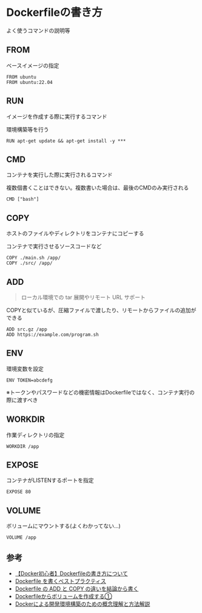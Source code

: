 # Dockerfileの書き方
よく使うコマンドの説明等


## FROM
ベースイメージの指定
```
FROM ubuntu
FROM ubuntu:22.04
```


## RUN
イメージを作成する際に実行するコマンド

環境構築等を行う
```
RUN apt-get update && apt-get install -y ***
```


## CMD
コンテナを実行した際に実行されるコマンド

複数個書くことはできない。複数書いた場合は、最後のCMDのみ実行される
```
CMD ["bash"]
```


## COPY
ホストのファイルやディレクトリをコンテナにコピーする

コンテナで実行させるソースコードなど
```
COPY ./main.sh /app/
COPY ./src/ /app/
```


## ADD
> ローカル環境での tar 展開やリモート URL サポート

COPYと似ているが、圧縮ファイルで渡したり、リモートからファイルの追加ができる
```
ADD src.gz /app
ADD https://example.com/program.sh
```


## ENV
環境変数を設定
```
ENV TOKEN=abcdefg
```
※トークンやパスワードなどの機密情報はDockerfileではなく、コンテナ実行の際に渡すべき


## WORKDIR
作業ディレクトリの指定
```
WORKDIR /app
```


## EXPOSE
コンテナがLISTENするポートを指定
```
EXPOSE 80
```


## VOLUME
ボリュームにマウントする(よくわかってない...)
```
VOLUME /app
```


## 参考
* [【Docker初心者】Dockerfileの書き方について](https://qiita.com/gon0821/items/f9e3bcbb6cb01d4ef7fa)
* [Dockerfile を書くベストプラクティス](https://docs.docker.jp/develop/develop-images/dockerfile_best-practices.html)
* [Dockerfile の ADD と COPY の違いを結論から書く](https://qiita.com/YumaInaura/items/1647e509f83462a37494)
* [Dockerfileからボリュームを作成する①](https://www.infra-linux.com/menu-docker3/dokerfile1-volume/)
* [Dockerによる開発環境構築のための概念理解と方法解説](https://qiita.com/S4nTo/items/977d28b0eac316915702)

